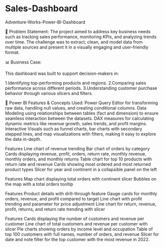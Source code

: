 # Sales-Dashboard

Adventure-Works-Power-BI-Dashboard

🎯 Problem Statement:
The project aimed to address key business needs such as tracking sales performance, monitoring KPIs, and analyzing trends over time. The challenge was to extract, clean, and model data from multiple sources and present it in a visually engaging and user-friendly format.

📊 Business Case:

This dashboard was built to support decision-makers in:

1.Identifying top-performing products and regions.
2.Comparing sales performance across different periods.
3.Understanding customer purchase behavior through various slicers and filters.


🔑 Power BI Features & Concepts Used:
Power Query Editor for transforming raw data, handling null values, and creating conditional columns.
Data Modeling using relationships between tables (fact and dimension) to ensure seamless interaction between the datasets.
DAX measures for calculating dynamic metrics like revenue growth, sales trends, and profit margins.
Interactive Visuals such as funnel charts, bar charts with secondary stepped lines, and map visualizations with filters, making it easy to explore the data in-depth.

Features
Line chart of revenue trending
Bar chart of orders by category
Cards displaying revenue, profit, orders, return rate, monthly revenue, monthly orders, and monthly returns
Table chart for top 10 products with return rate and revenue
Cards showing most ordered and most returned product types
Slicer for year and continent in a collapsible panel on the left



Features
Map chart displaying total orders with continent slicer
Bubbles on the map with a total orders tooltip

Features
Product details with drill-through feature
Gauge cards for monthly orders, revenue, and profit compared to target
Line chart with profit trending and parameter for price adjustment
Line chart for return, revenue, profit, returns, and return rate trending with slicer

Features
Cards displaying the number of customers and revenue per customer
Line chart of total customers and revenue per customer with slicer
Pie charts showing orders by income level and occupation
Table of top 100 customers with full names, number of orders, and revenue
Slicer for date and note filter for the top customer with the most revenue in 2022.



